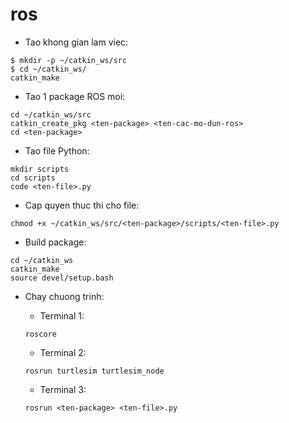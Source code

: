 # ros

- Tao khong gian lam viec:
```
$ mkdir -p ~/catkin_ws/src
$ cd ~/catkin_ws/
catkin_make
```

- Tao 1 package ROS moi:
```
cd ~/catkin_ws/src
catkin_create_pkg <ten-package> <ten-cac-mo-dun-ros>
cd <ten-package>
```

- Tao file Python:
```
mkdir scripts
cd scripts
code <ten-file>.py
```

- Cap quyen thuc thi cho file:
```
chmod +x ~/catkin_ws/src/<ten-package>/scripts/<ten-file>.py
```

- Build package:
```
cd ~/catkin_ws
catkin_make
source devel/setup.bash
```

- Chay chuong trinh:
  - Terminal 1:
  ```
  roscore
  ```

  - Terminal 2:
  ```
  rosrun turtlesim turtlesim_node
  ```

  - Terminal 3:
  ```
  rosrun <ten-package> <ten-file>.py
  ```
